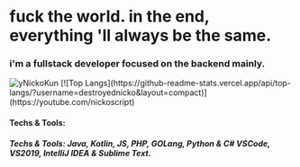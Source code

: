 <h1>fuck the world. in the end, everything 'll always be the same.</h1>
<h3>i'm a fullstack developer focused on the backend mainly.</h3>
<a><img src="https://github-readme-stats.vercel.app/api?username=destroyednicko&show_icons=true&theme=material-palenight&count_private=true" alt="yNickoKun"/></a>
<a>[![Top Langs](https://github-readme-stats.vercel.app/api/top-langs/?username=destroyednicko&layout=compact)](https://youtube.com/nickoscript)</a>
<h4>Techs & Tools:</h4>
<h5>Techs & Tools:
Java, Kotlin, JS, PHP, GOLang, Python & C#
VSCode, VS2019, IntelliJ IDEA & Sublime Text.
</h5>

